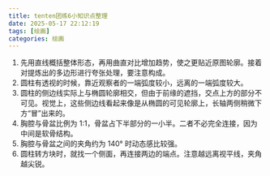 ```yaml
---
title: tenten团练6小知识点整理
date: 2025-05-17 22:12:19
tags: [绘画]
categories: 绘画
---
```

1. 先用直线概括整体形态，再用曲直对比增加趋势，使之更贴近原图轮廓。接着对提炼出的多边形进行夸张处理，要注意构成。
2. 圆柱有透视的时候，靠近观察者的一端弧度较小，远离的一端弧度较大。
3. 圆柱的侧边线实际上与椭圆轮廓相交，但由于前缘的遮挡，交点上方的部分不可见。视觉上，这些侧边线看起来像是从椭圆的可见轮廓上，长轴两侧稍微下方“冒”出来的。
4. 胸腔与骨盆比例为 1:1，骨盆占下半部分的一小半。二者不必完全连接，因为中间是软骨结构。
5. 胸腔与骨盆之间的夹角约为 140° 时动态感比较强。
6. 圆柱转方块时，就找一个侧面，再连接两边的端点。注意越远离视平线，夹角越尖锐。